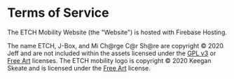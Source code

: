 # Terms of Service

The ETCH Mobility Website (the "Website") is hosted with Firebase Hosting.

The name ETCH, J-Box, and Mi Ch@rge C@r Sh@re are copyright © 2020 Jeff and are not included within the assets licensed under the [GPL v3](https://www.gnu.org/licenses/gpl-3.0.en.html) or [Free Art](https://artlibre.org/licence/lal/en/) licenses. The ETCH mobility logo is copyright © 2020 Keegan Skeate and is licensed under the [Free Art](https://artlibre.org/licence/lal/en/) license.


